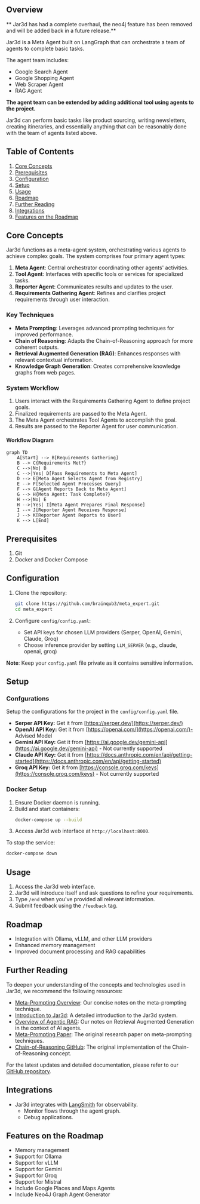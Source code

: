 ## Overview

** Jar3d has had a complete overhaul, the neo4j feature has been removed and will be added back in a future release.**

Jar3d is a Meta Agent built on LangGraph that can orchestrate a team of agents to complete basic tasks. 

The agent team includes:

- Google Search Agent
- Google Shopping Agent
- Web Scraper Agent
- RAG Agent

**The agent team can be extended by adding additional tool using agents to the project.**

Jar3d can perform basic tasks like product sourcing, writing newsletters, creating itineraries, and essentially anything that can be reasonably done with the team of agents listed above.

## Table of Contents

1. [Core Concepts](#core-concepts)
2. [Prerequisites](#prerequisites)
3. [Configuration](#configuration)
4. [Setup](#setup)
5. [Usage](#usage)
6. [Roadmap](#roadmap)
7. [Further Reading](#further-reading)
8. [Integrations](#integrations)
9. [Features on the Roadmap](#features-on-the-roadmap)

## Core Concepts

Jar3d functions as a meta-agent system, orchestrating various agents to achieve complex goals. The system comprises four primary agent types:

1. **Meta Agent**: Central orchestrator coordinating other agents' activities.
2. **Tool Agent**: Interfaces with specific tools or services for specialized tasks.
3. **Reporter Agent**: Communicates results and updates to the user.
4. **Requirements Gathering Agent**: Refines and clarifies project requirements through user interaction.

### Key Techniques

- **Meta Prompting**: Leverages advanced prompting techniques for improved performance.
- **Chain of Reasoning**: Adapts the Chain-of-Reasoning approach for more coherent outputs.
- **Retrieval Augmented Generation (RAG)**: Enhances responses with relevant contextual information.
- **Knowledge Graph Generation**: Creates comprehensive knowledge graphs from web pages.

### System Workflow

1. Users interact with the Requirements Gathering Agent to define project goals.
2. Finalized requirements are passed to the Meta Agent.
3. The Meta Agent orchestrates Tool Agents to accomplish the goal.
4. Results are passed to the Reporter Agent for user communication.

#### Workflow Diagram

```mermaid
graph TD
    A[Start] --> B[Requirements Gathering]
    B --> C{Requirements Met?}
    C -->|No| B
    C -->|Yes| D[Pass Requirements to Meta Agent]
    D --> E[Meta Agent Selects Agent from Registry]
    E --> F[Selected Agent Processes Query]
    F --> G[Agent Reports Back to Meta Agent]
    G --> H{Meta Agent: Task Complete?}
    H -->|No| E
    H -->|Yes| I[Meta Agent Prepares Final Response]
    I --> J[Reporter Agent Receives Response]
    J --> K[Reporter Agent Reports to User]
    K --> L[End]
```

## Prerequisites

1. Git
2. Docker and Docker Compose


## Configuration

1. Clone the repository:
   ```bash
   git clone https://github.com/brainqub3/meta_expert.git
   cd meta_expert
   ```

2. Configure `config/config.yaml`:
   - Set API keys for chosen LLM providers (Serper, OpenAI, Gemini, Claude, Groq)
   - Choose inference provider by setting `LLM_SERVER` (e.g., claude, openai, groq)

**Note**: Keep your `config.yaml` file private as it contains sensitive information.

## Setup

### Confgurations

Setup the configurations for the project in the `config/config.yaml` file.

   - **Serper API Key:** Get it from [https://serper.dev/](https://serper.dev/)
   - **OpenAI API Key:** Get it from [https://openai.com/](https://openai.com/)- Advised Model
   - **Gemini API Key:** Get it from [https://ai.google.dev/gemini-api](https://ai.google.dev/gemini-api) - Not currently supported
   - **Claude API Key:** Get it from [https://docs.anthropic.com/en/api/getting-started](https://docs.anthropic.com/en/api/getting-started)
   - **Groq API Key:** Get it from [https://console.groq.com/keys](https://console.groq.com/keys) - Not currently supported

### Docker Setup

1. Ensure Docker daemon is running.
2. Build and start containers:
   ```bash
   docker-compose up --build
   ```
3. Access Jar3d web interface at `http://localhost:8000`.

To stop the service:
```bash
docker-compose down
```

## Usage

1. Access the Jar3d web interface.
2. Jar3d will introduce itself and ask questions to refine your requirements.
3. Type `/end` when you've provided all relevant information.
4. Submit feedback using the `/feedback` tag.

## Roadmap

- Integration with Ollama, vLLM, and other LLM providers
- Enhanced memory management
- Improved document processing and RAG capabilities

## Further Reading

To deepen your understanding of the concepts and technologies used in Jar3d, we recommend the following resources:

- [Meta-Prompting Overview](Docs/Meta-Prompting%20Overview.MD): Our concise notes on the meta-prompting technique.
- [Introduction to Jar3d](Docs/Introduction%20to%20Jar3d.MD): A detailed introduction to the Jar3d system.
- [Overview of Agentic RAG](Docs/Overview%20of%20Agentic%20RAG.MD): Our notes on Retrieval Augmented Generation in the context of AI agents.
- [Meta-Prompting Paper](https://arxiv.black/pdf/2401.12954): The original research paper on meta-prompting techniques.
- [Chain-of-Reasoning GitHub](https://github.com/ProfSynapse/Synapse_CoR): The original implementation of the Chain-of-Reasoning concept.

For the latest updates and detailed documentation, please refer to our [GitHub repository](https://github.com/brainqub3/meta_expert).

## Integrations

- Jar3d integrates with [LangSmith](https://www.langchain.com/langsmith) for observability.
  - Monitor flows through the agent graph.
  - Debug applications.

## Features on the Roadmap

- Memory management
- Support for Ollama
- Support for vLLM
- Support for Gemini
- Support for Groq
- Support for Mistral
- Include Google Places and Maps Agents
- Include Neo4J Graph Agent Generator